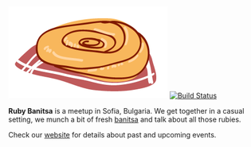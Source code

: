 ![Ruby Banitsa][logo] [![Build Status](https://travis-ci.org/gsamokovarov/rubybanitsa.com.svg?branch=master)](https://travis-ci.org/gsamokovarov/rubybanitsa.com)

**Ruby Banitsa** is a meetup in Sofia, Bulgaria. We get together in a casual
setting, we munch a bit of fresh [banitsa] and talk about all those rubies.

Check our [website] for details about past and upcoming events.

[logo]: https://raw.githubusercontent.com/gsamokovarov/rubybanitsa.com/master/app/assets/images/logo.png
[banitsa]: https://en.wikipedia.org/wiki/Banitsa
[website]: https://rubybanitsa.com/
